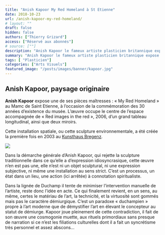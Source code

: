 ```yaml
---
title: "Anish Kapoor My Red Homeland à St Etienne"
date: 2018-10-23
url: /anish-kapoor-my-red-homeland/
# layout: ""
draft: false
hidden: false
authors: ["Thierry Grizard"]
access: ["Réservé aux abonnés"]
# source: [""]
description: "Anish Kapoor le fameux artiste plasticien britannique expose My Red Homeland au MaM de Saint Etienne, l'impact est toujours aussi puissant"
summary: "Anish Kapoor le fameux artiste plasticien britannique expose My Red Homeland au MaM de Saint Etienne, l'impact est toujours aussi puissant"
tags: [ "Plasticien"]
categories: ["Arts Visuels"]
featured_image: "/posts/images/banner/kapoor.jpg"
---
```

## Anish Kapoor, paysage originaire

**Anish Kapoor** expose une de ses pièces maîtresses : « My Red Homeland » au Mamc de Saint Etienne, à l’occasion de la commémoration des 30 années d’existence du musée. L’œuvre occupe le centre de l’espace accompagnée de « Red images in the red », 2006, d’un grand tableau longitudinal, ainsi que deux miroirs.

Cette installation spatiale, ou cette sculpture environnementale, a été créée la première fois en 2003 au [Kunsthaus Bregenz](http://www.kunsthaus-bregenz.at/?ref=artefields.net).

![](/posts/images/kapoor/anish-kapoorsculpturemam-saint-etiennemy-red-homelandart-exhibition2017.026-5.jpg)

Dans la démarche générale d’Anish Kapoor, qui rejette la sculpture traditionnelle dans ce qu’elle a d’expression idiosyncrasique, cette œuvre n’en est pas une, elle n’est ni un objet sculptural, ni une expression subjective, ni même une installation au sens strict. C’est un processus, un état dans un lieu, une action (ici arrêtée) à connotation spiritualiste.

Dans la lignée de Duchamp il tente de minimiser l’intervention manuelle de l’artiste, reste donc l’idée en acte. Ce qui finalement revient, en un sens, au même, certes le matériau de l’art, la technicité, et la virtuosité sont gommés mais pas le caractère démiurgique. C’est un paradoxe « duchampien » propre à l’art moderne que de démystifier l’art en élevant le concepteur au statut de démiurge. Kapoor joue pleinement de cette contradiction, il fait de son œuvre une cosmogonie muette, aux rituels primordiaux sans presque de narration si ce n’est les filiations culturelles dont il a fait un syncrétisme très personnel et assez abscons...